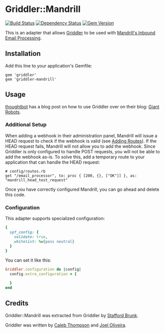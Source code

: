 # Griddler::Mandrill
[![Build Status](http://img.shields.io/travis/wingrunr21/griddler-mandrill.svg?style=flat)](https://travis-ci.org/wingrunr21/griddler-mandrill)
[![Dependency Status](http://img.shields.io/gemnasium/wingrunr21/griddler-mandrill.svg?style=flat)](https://gemnasium.com/wingrunr21/griddler-mandrill)
[![Gem Version](http://img.shields.io/gem/v/griddler-mandrill.svg?style=flat)](https://rubygems.org/gems/griddler-mandrill)

This is an adapter that allows [Griddler](https://github.com/thoughtbot/griddler) to be used with [Mandrill's Inbound Email Processing](http://help.mandrill.com/entries/21699367-Inbound-Email-Processing-Overview).

## Installation

Add this line to your application's Gemfile:

    gem 'griddler'
    gem 'griddler-mandrill'


## Usage

[thoughtbot](http://thoughtbot.com) has a blog post on how to use Griddler over on their blog: [Giant
Robots](http://robots.thoughtbot.com/handle-incoming-email-with-griddler).

### Additional Setup

When adding a webhook in their administration panel, Mandrill will issue a HEAD
request to check if the webhook is valid (see [Adding Routes]).  If the HEAD
request fails, Mandrill will not allow you to add the webhook.  Since Griddler
is only configured to handle POST requests, you will not be able to add the
webhook as-is. To solve this, add a temporary route to your application that can
handle the HEAD request:

    # config/routes.rb
    get "/email_processor", to: proc { [200, {}, ["OK"]] }, as: "mandrill_head_test_request"

Once you have correctly configured Mandrill, you can go ahead and delete this code.

[Adding Routes]: http://help.mandrill.com/entries/21699367-Inbound-Email-Processing-Overview

### Configuration

This adapter supports specialized configuration:

```ruby
{
  spf_config: {
    validate: true,
    whitelist: %w{pass neutral}
  }
}
```

You can set it like this:

```ruby
Griddler.configuration do |config|
  config.extra_configuration = {

  }
end
```

## Credits

Griddler::Mandrill was extracted from Griddler by [Stafford Brunk](https://github.com/wingrunr21).

Griddler was written by [Caleb Thompson](https://github.com/calebthompson) and [Joel Oliveira](https://github.com/jayroh).
